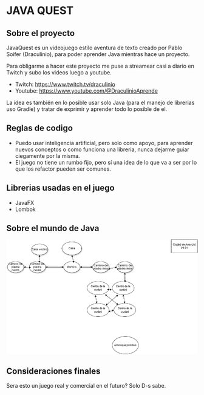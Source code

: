 # JAVA QUEST

## Sobre el proyecto
JavaQuest es un videojuego estilo aventura de texto creado por Pablo Soifer (Draculinio), para poder aprender Java mientras hace un proyecto.

Para obligarme a hacer este proyecto me puse a streamear casi a diario en Twitch y subo los videos luego a youtube.

* Twitch: https://www.twitch.tv/draculinio
* Youtube: https://www.youtube.com/@DraculinioAprende

La idea es también en lo posible usar solo Java (para el manejo de librerias uso Gradle) y tratar de exprimir y aprender todo lo posible de el.

## Reglas de codigo
* Puedo usar inteligencia artificial, pero solo como apoyo, para aprender nuevos conceptos o como funciona una libreria, nunca dejarme guiar ciegamente por la misma.
* El juego no tiene un rumbo fijo, pero sí una idea de lo que va a ser por lo que los refactor pueden ser comunes.

## Librerias usadas en el juego

* JavaFX
* Lombok

## Sobre el mundo de Java

![Mapa de la ciudad de ArrayList](mapa.png)

## Consideraciones finales
Sera esto un juego real y comercial en el futuro? Solo D-s sabe.